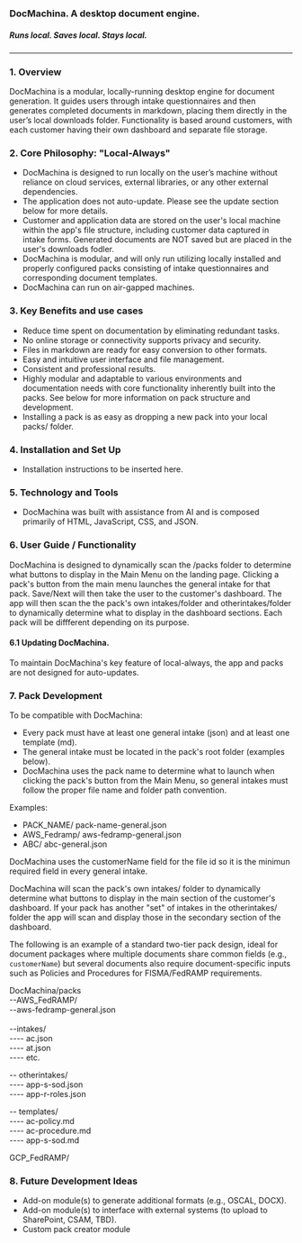 ### DocMachina. A desktop document engine.
##### Runs local. Saves local. Stays local.

---

### 1. Overview

DocMachina is a modular, locally-running desktop engine for document generation. It guides users through intake questionnaires and then generates completed documents in markdown, placing them directly in the user’s local downloads folder. Functionality is based around customers, with each customer having their own dashboard and separate file storage.  

### 2. Core Philosophy: "Local-Always"
- DocMachina is designed to run locally on the user’s machine without reliance on cloud services, external libraries, or any other external dependencies.
- The application does not auto-update. Please see the update section below for more details.
- Customer and application data are stored on the user's local machine within the app's file structure, including customer data captured in intake forms. Generated documents are NOT saved but are placed in the user's downloads fodler.
- DocMachina is modular, and will only run utilizing locally installed and properly configured packs consisting of intake questionnaires and corresponding document templates.
- DocMachina can run on air-gapped machines.

### 3. Key Benefits and use cases
- Reduce time spent on documentation by eliminating redundant tasks.
- No online storage or connectivity supports privacy and security.
- Files in markdown are ready for easy conversion to other formats.
- Easy and intuitive user interface and file management.
- Consistent and professional results.
- Highly modular and adaptable to various environments and documentation needs with core functionality inherently built into the packs. See below for more information on pack structure and development.
- Installing a pack is as easy as dropping a new pack into your local packs/ folder.
  
### 4. Installation and Set Up

- Installation instructions to be inserted here.

### 5. Technology and Tools

- DocMachina was built with assistance from AI and is composed primarily of HTML, JavaScript, CSS, and JSON. 

### 6. User Guide / Functionality
DocMachina is designed to dynamically scan the /packs folder to determine what buttons to display in the Main Menu on the landing page.  Clicking a pack's button from the main menu launches the general intake for that pack. Save/Next will then take the user to the customer's dashboard.  The app will then scan the the pack's own intakes/folder and otherintakes/folder to dynamically determine what to display in the dashboard sections. Each pack will be diffferent depending on its purpose.

#### 6.1 Updating DocMachina.
To maintain DocMachina's key feature of local-always, the app and packs are not designed for auto-updates.   

### 7. Pack Development

To be compatible with DocMachina:

- Every pack must have at least one general intake (json) and at least one template (md).
- The general intake must be located in the pack's root folder (examples below).
- DocMachina uses the pack name to determine what to launch when clicking the pack's button from the Main Menu, so general intakes must follow the proper file name and folder path convention.

Examples:

- PACK_NAME/	pack-name-general.json
- AWS_Fedramp/	aws-fedramp-general.json 
- ABC/			abc-general.json 

DocMachina uses the customerName field for the file id so it is the minimun required field in every general intake.  

DocMachina will scan the pack's own intakes/ folder to dynamically determine what buttons to display in the main section of the customer's dashboard.   If your pack has another "set" of intakes in the otherintakes/ folder the app will scan and display those in the secondary section of the dashboard.

The following is an example of a standard two-tier pack design, ideal for document packages where multiple documents share common fields (e.g., `customerName`) but several documents also require document-specific inputs such as Policies and Procedures for FISMA/FedRAMP requirements. 

DocMachina/packs<br>
--AWS_FedRAMP/<br>
--aws-fedramp-general.json <br>        
--intakes/<br>
---- ac.json<br>
---- at.json<br>
---- etc.<br>

-- otherintakes/<br>
---- app-s-sod.json<br>
---- app-r-roles.json<br>

-- templates/<br>
---- ac-policy.md<br>
---- ac-procedure.md<br>
---- app-s-sod.md<br>

GCP_FedRAMP/<br>
   
					
### 8. Future Development Ideas

- Add-on module(s) to generate additional formats (e.g., OSCAL, DOCX).
- Add-on module(s) to interface with external systems (to upload to SharePoint, CSAM, TBD).
- Custom pack creator module
